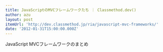 ```yaml
---
title: JavaScriptのMVCフレームワークたち ｜ Classmethod.dev()
author: azu
layout: post
itemUrl: 'http://dev.classmethod.jp/ria/javascript-mvc-frameworks/'
date: '2012-01-31T15:00:00.000Z'
---
```

JavaScript MVCフレームワークのまとめ
